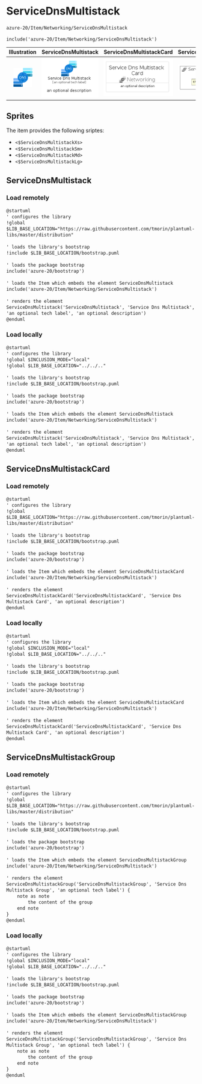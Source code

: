 # ServiceDnsMultistack


```text
azure-20/Item/Networking/ServiceDnsMultistack
```

```text
include('azure-20/Item/Networking/ServiceDnsMultistack')
```



| Illustration | ServiceDnsMultistack | ServiceDnsMultistackCard | ServiceDnsMultistackGroup |
| :---: | :---: | :---: | :---: |
| ![illustration for Illustration](../../../azure-20/Item/Networking/ServiceDnsMultistack.png) | ![illustration for ServiceDnsMultistack](../../../azure-20/Item/Networking/ServiceDnsMultistack.Local.png) | ![illustration for ServiceDnsMultistackCard](../../../azure-20/Item/Networking/ServiceDnsMultistackCard.Local.png) | ![illustration for ServiceDnsMultistackGroup](../../../azure-20/Item/Networking/ServiceDnsMultistackGroup.Local.png) |



## Sprites
The item provides the following sriptes:

- `<$ServiceDnsMultistackXs>`
- `<$ServiceDnsMultistackSm>`
- `<$ServiceDnsMultistackMd>`
- `<$ServiceDnsMultistackLg>`





## ServiceDnsMultistack

### Load remotely
```plantuml
@startuml
' configures the library
!global $LIB_BASE_LOCATION="https://raw.githubusercontent.com/tmorin/plantuml-libs/master/distribution"

' loads the library's bootstrap
!include $LIB_BASE_LOCATION/bootstrap.puml

' loads the package bootstrap
include('azure-20/bootstrap')

' loads the Item which embeds the element ServiceDnsMultistack
include('azure-20/Item/Networking/ServiceDnsMultistack')

' renders the element
ServiceDnsMultistack('ServiceDnsMultistack', 'Service Dns Multistack', 'an optional tech label', 'an optional description')
@enduml
```

### Load locally
```plantuml
@startuml
' configures the library
!global $INCLUSION_MODE="local"
!global $LIB_BASE_LOCATION="../../.."

' loads the library's bootstrap
!include $LIB_BASE_LOCATION/bootstrap.puml

' loads the package bootstrap
include('azure-20/bootstrap')

' loads the Item which embeds the element ServiceDnsMultistack
include('azure-20/Item/Networking/ServiceDnsMultistack')

' renders the element
ServiceDnsMultistack('ServiceDnsMultistack', 'Service Dns Multistack', 'an optional tech label', 'an optional description')
@enduml
```

## ServiceDnsMultistackCard

### Load remotely
```plantuml
@startuml
' configures the library
!global $LIB_BASE_LOCATION="https://raw.githubusercontent.com/tmorin/plantuml-libs/master/distribution"

' loads the library's bootstrap
!include $LIB_BASE_LOCATION/bootstrap.puml

' loads the package bootstrap
include('azure-20/bootstrap')

' loads the Item which embeds the element ServiceDnsMultistackCard
include('azure-20/Item/Networking/ServiceDnsMultistack')

' renders the element
ServiceDnsMultistackCard('ServiceDnsMultistackCard', 'Service Dns Multistack Card', 'an optional description')
@enduml
```

### Load locally
```plantuml
@startuml
' configures the library
!global $INCLUSION_MODE="local"
!global $LIB_BASE_LOCATION="../../.."

' loads the library's bootstrap
!include $LIB_BASE_LOCATION/bootstrap.puml

' loads the package bootstrap
include('azure-20/bootstrap')

' loads the Item which embeds the element ServiceDnsMultistackCard
include('azure-20/Item/Networking/ServiceDnsMultistack')

' renders the element
ServiceDnsMultistackCard('ServiceDnsMultistackCard', 'Service Dns Multistack Card', 'an optional description')
@enduml
```

## ServiceDnsMultistackGroup

### Load remotely
```plantuml
@startuml
' configures the library
!global $LIB_BASE_LOCATION="https://raw.githubusercontent.com/tmorin/plantuml-libs/master/distribution"

' loads the library's bootstrap
!include $LIB_BASE_LOCATION/bootstrap.puml

' loads the package bootstrap
include('azure-20/bootstrap')

' loads the Item which embeds the element ServiceDnsMultistackGroup
include('azure-20/Item/Networking/ServiceDnsMultistack')

' renders the element
ServiceDnsMultistackGroup('ServiceDnsMultistackGroup', 'Service Dns Multistack Group', 'an optional tech label') {
    note as note
        the content of the group
    end note
}
@enduml
```

### Load locally
```plantuml
@startuml
' configures the library
!global $INCLUSION_MODE="local"
!global $LIB_BASE_LOCATION="../../.."

' loads the library's bootstrap
!include $LIB_BASE_LOCATION/bootstrap.puml

' loads the package bootstrap
include('azure-20/bootstrap')

' loads the Item which embeds the element ServiceDnsMultistackGroup
include('azure-20/Item/Networking/ServiceDnsMultistack')

' renders the element
ServiceDnsMultistackGroup('ServiceDnsMultistackGroup', 'Service Dns Multistack Group', 'an optional tech label') {
    note as note
        the content of the group
    end note
}
@enduml
```

